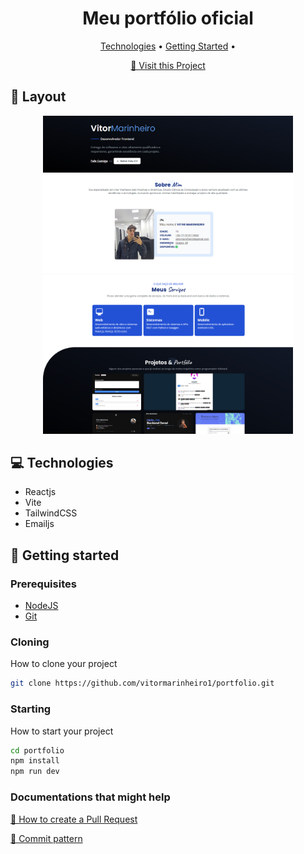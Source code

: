 <h1 align="center" style="font-weight: bold;">Meu portfólio oficial</h1>

<p align="center">
 <a href="#tech">Technologies</a> • 
 <a href="#started">Getting Started</a> • 
</p>

<p align="center">
     <a href="https://vitormarinheiro.vercel.app/">📱 Visit this Project</a>
</p>

<h2 id="layout">🎨 Layout</h2>

<p align="center">
    <img src="./public/portfolio.png" alt="Image 1" width="400px">
    <img src="./public/portfolio1.png" alt="Image 2" width="400px">
</p>

<h2 id="tech">💻 Technologies</h2>

- Reactjs
- Vite
- TailwindCSS
- Emailjs

<h2 id="started">🚀 Getting started</h2>

<h3>Prerequisites</h3>

- [NodeJS](https://nodejs.org/en)
- [Git](https://git-scm.com/)

<h3>Cloning</h3>

How to clone your project

```bash
git clone https://github.com/vitormarinheiro1/portfolio.git
```

<h3>Starting</h3>

How to start your project

```bash
cd portfolio
npm install
npm run dev
```

<h3>Documentations that might help</h3>

[📝 How to create a Pull Request](https://www.atlassian.com/br/git/tutorials/making-a-pull-request)

[💾 Commit pattern](https://gist.github.com/joshbuchea/6f47e86d2510bce28f8e7f42ae84c716)
